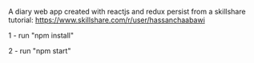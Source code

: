 A diary web app created with reactjs and redux persist from a skillshare tutorial: https://www.skillshare.com/r/user/hassanchaabawi

1 - run "npm install"

2 - run "npm start"
